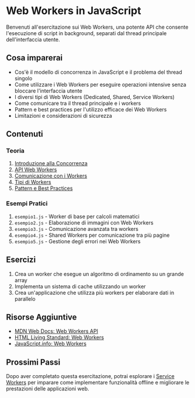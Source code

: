 # Web Workers in JavaScript

Benvenuti all'esercitazione sui Web Workers, una potente API che consente l'esecuzione di script in background, separati dal thread principale dell'interfaccia utente.

## Cosa imparerai

- Cos'è il modello di concorrenza in JavaScript e il problema del thread singolo
- Come utilizzare i Web Workers per eseguire operazioni intensive senza bloccare l'interfaccia utente
- I diversi tipi di Web Workers (Dedicated, Shared, Service Workers)
- Come comunicare tra il thread principale e i workers
- Pattern e best practices per l'utilizzo efficace dei Web Workers
- Limitazioni e considerazioni di sicurezza

## Contenuti

### Teoria

1. [Introduzione alla Concorrenza](./teoria/01_Introduzione_Concorrenza.md)
2. [API Web Workers](./teoria/02_API_Web_Workers.md)
3. [Comunicazione con i Workers](./teoria/03_Comunicazione_Workers.md)
4. [Tipi di Workers](./teoria/04_Tipi_Workers.md)
5. [Pattern e Best Practices](./teoria/05_Pattern_Best_Practices.md)

### Esempi Pratici

1. `esempio1.js` - Worker di base per calcoli matematici
2. `esempio2.js` - Elaborazione di immagini con Web Workers
3. `esempio3.js` - Comunicazione avanzata tra workers
4. `esempio4.js` - Shared Workers per comunicazione tra più pagine
5. `esempio5.js` - Gestione degli errori nei Web Workers

## Esercizi

1. Crea un worker che esegue un algoritmo di ordinamento su un grande array
2. Implementa un sistema di cache utilizzando un worker
3. Crea un'applicazione che utilizza più workers per elaborare dati in parallelo

## Risorse Aggiuntive

- [MDN Web Docs: Web Workers API](https://developer.mozilla.org/en-US/docs/Web/API/Web_Workers_API)
- [HTML Living Standard: Web Workers](https://html.spec.whatwg.org/multipage/workers.html)
- [JavaScript.info: Web Workers](https://javascript.info/web-workers)

## Prossimi Passi

Dopo aver completato questa esercitazione, potrai esplorare i [Service Workers](../25_Service_Workers/) per imparare come implementare funzionalità offline e migliorare le prestazioni delle applicazioni web.
